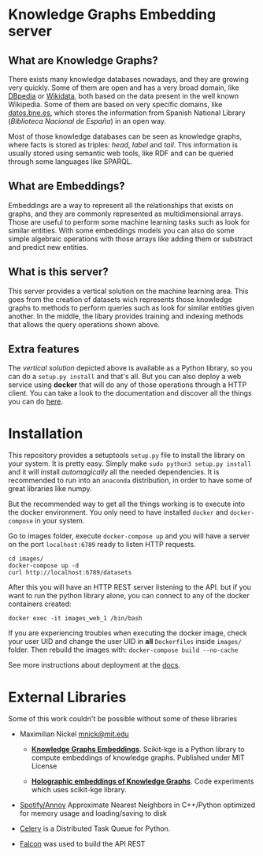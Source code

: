 # Knowledge Graphs Embedding server

## What are Knowledge Graphs?

There exists many knowledge databases nowadays, and they are growing very
quickly. Some of them are open and has a very broad domain, like [DBpedia](http://es.dbpedia.org/) or
[Wikidata](http://wikidata.org/), both based on the data present in the well known Wikipedia. Some
of them are based on very specific domains, like [datos.bne.es](http://datos.bne.es/), which stores
the information from Spanish National Library (*Biblioteca Nacional de España*)
in an open way.

Most of those knowledge databases can be seen as knowledge graphs, where facts
is stored as triples: *head*, *label* and *tail*. This information is usually
stored using semantic web tools, like RDF and can be queried through some
languages like SPARQL.

## What are Embeddings?

Embeddings are a way to represent all the relationships that exists on graphs,
and they are commonly represented as multidimensional arrays.
Those are useful to perform some machine learning tasks such as look for
similar entities. With some embeddings models you can also do some simple
algebraic operations with those arrays like adding them or substract and predict
new entities.

## What is this server?

This server provides a vertical solution on the machine learning area. This
goes from the creation of datasets wich represents those knowledge graphs
to methods to perform queries such as look for similar entities given another.
In the middle, the libary provides training and indexing methods that allows
the query operations shown above.

## Extra features

The *vertical solution* depicted above is available as a Python library, so
you can do a `setup.py install` and that's all. But you can also deploy a
web service using **docker** that will do any of those operations through a
HTTP client. You can take a look to the documentation and discover all the
things you can do [here](https://vfrico.github.io/kge-server/).

# Installation

This repository provides a setuptools `setup.py` file to install the library
on your system. It is pretty easy. Simply make `sudo python3 setup.py install` and
it will install *automagically* all the needed dependencies. It is recommended
to run into an `anaconda` distribution, in order to have some of great libraries
like numpy.

But the recommended way to get all the things working is to execute into the
docker environment. You only need to have installed `docker` and `docker-compose`
in your system.

Go to images folder, execute `docker-compose up` and you will have a server
on the port `localhost:6789` ready to listen HTTP requests.

    cd images/
    docker-compose up -d
    curl http://localhost:6789/datasets

After this you will have an HTTP REST server listening to the API. but if you
want to run the python library alone, you can connect to any of the docker
containers created:

    docker exec -it images_web_1 /bin/bash

If you are experiencing troubles when executing the docker image, check your
user UID and change the user UID in **all** `Dockerfiles` inside `images/` folder.
Then rebuild the images with: `docker-compose build --no-cache`

See more instructions about deployment at the
[docs](https://vfrico.github.io/kge-server/architecture.html#server-deployment).

# External Libraries

Some of this work couldn't be possible without some of these libraries

* Maximilian Nickel [mnick@mit.edu](mailto:mnick@mit.edu)
  * [**Knowledge Graphs Embeddings**](https://github.com/mnick/scikit-kge).
    Scikit-kge is a Python library to compute embeddings of knowledge graphs. Published under MIT License

  * [**Holographic embeddings of Knowledge Graphs**](https://github.com/mnick/holographic-embeddings).
    Code experiments which uses scikit-kge library.

* [Spotify/Annoy](https://github.com/spotify/annoy)  Approximate Nearest Neighbors in C++/Python optimized for memory usage and loading/saving to disk

* [Celery](https://github.com/celery/celery/) is a Distributed Task Queue for Python.

* [Falcon](https://github.com/falconry/falcon) was used to build the API REST
